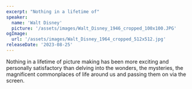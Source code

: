```yaml
---
excerpt: "Nothing in a lifetime of"
speaker:
  name: 'Walt Disney'
  picture: '/assets/images/Walt_Disney_1946_cropped_100x100.JPG'
ogImage:
  url: '/assets/images/Walt_Disney_1964_cropped_512x512.jpg'
releaseDate: '2023-08-25'
---
```


Nothing in a lifetime of picture making has been more exciting and personally satisfactory than delving into the wonders, the mysteries, the magnificent commonplaces of life around us and passing them on via the screen.

